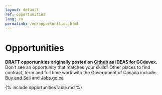 ```yaml
---
layout: default
ref: opportunities
lang: en
permalink: /en/opportunities.html
---
```


# Opportunities

**DRAFT opportunities originally posted on [Github](https://git.io/JUgfK) as IDEAS for GCdevex.**
Don't see an opportunity that matches your skills? Other places to find contract, term and full time work with the Government of Canada include: [Buy and Sell](https://buyandsell.gc.ca/) and [Jobs.gc.ca](https://www.canada.ca/en/services/jobs/opportunities/government.html)

{% include opportunitiesTable.md %}
